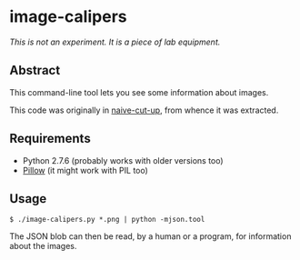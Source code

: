 image-calipers
==============

_This is not an experiment.  It is a piece of lab equipment._

Abstract
--------

This command-line tool lets you see some information about images.

This code was originally in [naive-cut-up](../naive-cut-up/), from whence it
was extracted.

Requirements
------------

*   Python 2.7.6 (probably works with older versions too)
*   [Pillow](http://python-pillow.github.io/) (it might work with PIL too)

Usage
-----

    $ ./image-calipers.py *.png | python -mjson.tool

The JSON blob can then be read, by a human or a program, for information
about the images.
